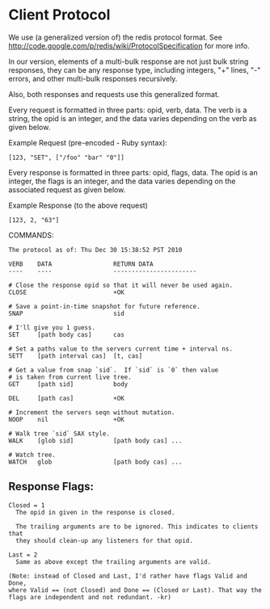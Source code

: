 # Client Protocol

We use (a generalized version of) the redis protocol format. See
<http://code.google.com/p/redis/wiki/ProtocolSpecification> for more info.

In our version, elements of a multi-bulk response are not just bulk string
responses, they can be any response type, including integers, "+" lines, "-"
errors, and other multi-bulk responses recursively.

Also, both responses and requests use this generalized format.

Every request is formatted in three parts: opid, verb, data. The verb is a
string, the opid is an integer, and the data varies depending on the verb as
given below.

Example Request (pre-encoded - Ruby syntax):

    [123, "SET", ["/foo" "bar" "0"]]

Every response is formatted in three parts: opid, flags, data. The opid is an
integer, the flags is an integer, and the data varies depending on the
associated request as given below.

Example Response (to the above request)

    [123, 2, "63"]

COMMANDS:

    The protocol as of: Thu Dec 30 15:38:52 PST 2010

    VERB    DATA                 RETURN DATA
    ----    ----                 -----------------------

    # Close the response opid so that it will never be used again.
    CLOSE                        +OK

    # Save a point-in-time snapshot for future reference.
    SNAP                         sid

    # I'll give you 1 guess.
    SET     [path body cas]      cas

    # Set a paths value to the servers current time + interval ns.
    SETT    [path interval cas]  [t, cas]

    # Get a value from snap `sid`.  If `sid` is `0` then value
    # is taken from current live tree.
    GET     [path sid]           body

    DEL     [path cas]           +OK

    # Increment the servers seqn without mutation.
    NOOP    nil                  +OK

    # Walk tree `sid` SAX style.
    WALK    [glob sid]           [path body cas] ...

    # Watch tree.
    WATCH   glob                 [path body cas] ...

## Response Flags:

    Closed = 1
      The opid in given in the response is closed.

      The trailing arguments are to be ignored. This indicates to clients that
      they should clean-up any listeners for that opid.

    Last = 2
      Same as above except the trailing arguments are valid.

    (Note: instead of Closed and Last, I'd rather have flags Valid and Done,
    where Valid == (not Closed) and Done == (Closed or Last). That way the
    flags are independent and not redundant. -kr)
